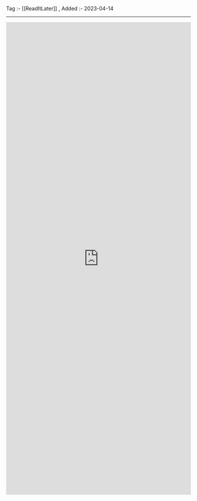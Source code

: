 Tag :- [[ReadItLater]] , 
Added :- 2023-04-14

-----
<iframe src="https://www.linkedin.com/embed/feed/update/urn:li:share:7003272001909858304" height="1289" width="504" frameborder="0" allowfullscreen="" title="Embedded post"></iframe>